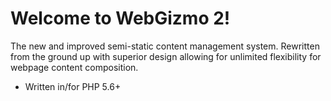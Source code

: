 # Welcome to WebGizmo 2!

The new and improved semi-static content management system. Rewritten from the
ground up with superior design allowing for unlimited flexibility for webpage
content composition.

- Written in/for PHP 5.6+
